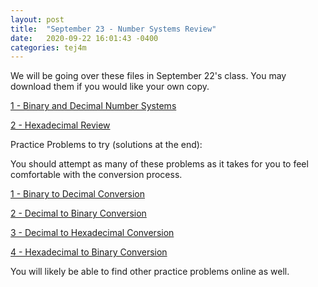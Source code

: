 ```yaml
---
layout: post
title:  "September 23 - Number Systems Review"
date:   2020-09-22 16:01:43 -0400
categories: tej4m
---
```


We will be going over these files in September 22's class. You may download them if you would like your own copy.

[1 - Binary and Decimal Number Systems]({{site.url}}/assets/binarydecimal.pdf)

[2 - Hexadecimal Review]({{site.url}}/assets/hexadecimalreview.pdf)

Practice Problems to try (solutions at the end):

You should attempt as many of these problems as it takes for you to feel comfortable with the conversion process.

[1 - Binary to Decimal Conversion]({{site.url}}/assets/binarypractice.pdf)

[2 - Decimal to Binary Conversion]({{site.url}}/assets/binarypractice2.pdf)

[3 - Decimal to Hexadecimal Conversion]({{site.url}}/assets/hexpractice1.pdf)

[4 - Hexadecimal to Binary Conversion]({{site.url}}/assets/hexpractice2.pdf)


You will likely be able to find other practice problems online as well.